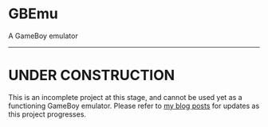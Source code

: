 # GBEmu

 A GameBoy emulator

---

# UNDER CONSTRUCTION

This is an incomplete project at this stage, and cannot be used yet as a functioning GameBoy emulator.
Please refer to [my blog posts](https://charliehart.dev/tags/emulation) for updates as this project progresses. 
